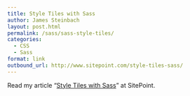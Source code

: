 ```yaml
---
title: Style Tiles with Sass
author: James Steinbach
layout: post.html
permalink: /sass/sass-style-tiles/
categories:
  - CSS
  - Sass
format: link
outbound_url: http://www.sitepoint.com/style-tiles-sass/
---
```

Read my article &#8220;<a href="http://www.sitepoint.com/style-tiles-sass/" title="Style Tiles with Sass" target="_blank">Style Tiles with Sass</a>&#8221; at SitePoint.

